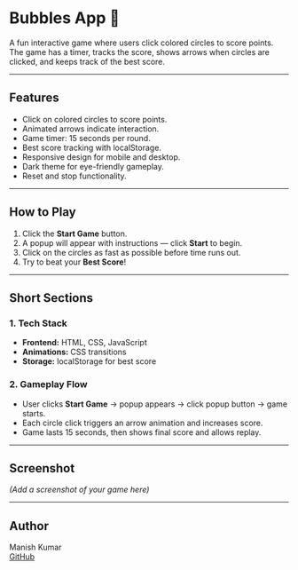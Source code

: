 # Bubbles App 🎯

A fun interactive game where users click colored circles to score points. The game has a timer, tracks the score, shows arrows when circles are clicked, and keeps track of the best score.

---

## Features

- Click on colored circles to score points.
- Animated arrows indicate interaction.
- Game timer: 15 seconds per round.
- Best score tracking with localStorage.
- Responsive design for mobile and desktop.
- Dark theme for eye-friendly gameplay.
- Reset and stop functionality.

---

## How to Play

1. Click the **Start Game** button.
2. A popup will appear with instructions — click **Start** to begin.
3. Click on the circles as fast as possible before time runs out.
4. Try to beat your **Best Score**!

---

## Short Sections

### 1. Tech Stack

- **Frontend:** HTML, CSS, JavaScript  
- **Animations:** CSS transitions  
- **Storage:** localStorage for best score  

### 2. Gameplay Flow

- User clicks **Start Game** → popup appears → click popup button → game starts.  
- Each circle click triggers an arrow animation and increases score.  
- Game lasts 15 seconds, then shows final score and allows replay.

---

## Screenshot

*(Add a screenshot of your game here)*

---

## Author

Manish Kumar  
[GitHub](https://github.com/Manishkumar82077)
